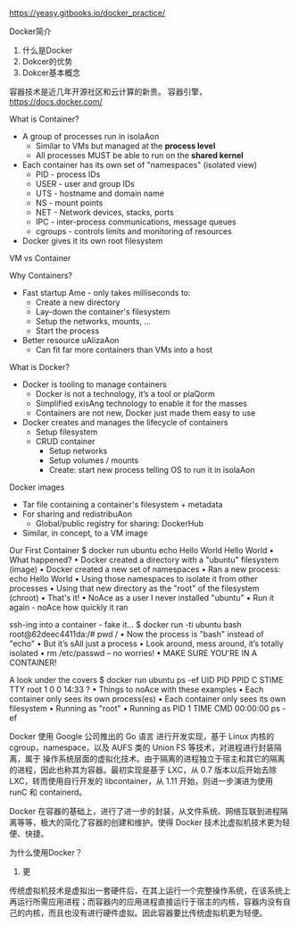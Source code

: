 
https://yeasy.gitbooks.io/docker_practice/

Docker简介
1. 什么是Docker
2. Dokcer的优势
3. Dokcer基本概念






容器技术是近几年开源社区和云计算的新贵。
容器引擎，https://docs.docker.com/

What is Container?
* A group of processes run in isolaAon
    * Similar to VMs but managed at the **process level**
    * All processes MUST be able to run on the **shared kernel**
* Each container has its own set of "namespaces" (isolated view)
    * PID - process IDs
    * USER - user and group IDs
    * UTS - hostname and domain name
    * NS - mount points
    * NET - Network devices, stacks, ports
    * IPC - inter-process communications, message queues 
    * cgroups - controls limits and monitoring of resources
* Docker gives it its own root filesystem

VM vs Container

Why Containers?
* Fast startup Ame - only takes milliseconds to: 
    * Create a new directory
    * Lay-down the container's filesystem
    * Setup the networks, mounts, ...
    * Start the process
* Better resource uAlizaAon
    * Can fit far more containers than VMs into a host

What is Docker?
* Docker is tooling to manage containers
    * Docker is not a technology, it’s a tool or plaQorm
    * Simplified exisAng technology to enable it for the masses
    * Containers are not new, Docker just made them easy to use
* Docker creates and manages the lifecycle of containers
    * Setup filesystem
    * CRUD container 
        * Setup networks
        * Setup volumes / mounts
        * Create: start new process telling OS to run it in isolaAon

Docker images
* Tar file containing a container's filesystem + metadata 
* For sharing and redistribuAon
    * Global/public registry for sharing: DockerHub 
* Similar, in concept, to a VM image


Our First Container
$ docker run ubuntu echo Hello World
Hello World
•  What happened?
•  Docker created a directory with a "ubuntu" filesystem (image) •  Docker created a new set of namespaces
•  Ran a new process: echo Hello World
•  Using those namespaces to isolate it from other processes
•  Using that new directory as the "root" of the filesystem (chroot)
•  That's it!
•  NoAce as a user I never installed "ubuntu"
•  Run it again - noAce how quickly it ran

ssh-ing into a container - fake it...
$ docker run -ti ubuntu bash
root@62deec4411da:/# pwd
/
•  Now the process is "bash" instead of "echo"
•  But it’s sAll just a process
•  Look around, mess around, it’s totally isolated •  rm /etc/passwd – no worries!
•  MAKE SURE YOU'RE IN A CONTAINER!

A look under the covers
$ docker run ubuntu ps -ef
UID         PID   PPID  C STIME TTY
root          1      0  0 14:33 ?
•  Things to noAce with these examples
•  Each container only sees its own process(es) •  Each container only sees its own filesystem •  Running as "root"
•  Running as PID 1
    TIME CMD
00:00:00 ps -ef


Docker 使用 Google 公司推出的 Go 语言 进行开发实现，基于 Linux 内核的 cgroup，namespace，以及 AUFS 类的 Union FS 等技术，对进程进行封装隔离，属于 操作系统层面的虚拟化技术。由于隔离的进程独立于宿主和其它的隔离的进程，因此也称其为容器。最初实现是基于 LXC，从 0.7 版本以后开始去除 LXC，转而使用自行开发的 libcontainer，从 1.11 开始，则进一步演进为使用 runC 和 containerd。

Docker 在容器的基础上，进行了进一步的封装，从文件系统、网络互联到进程隔离等等，极大的简化了容器的创建和维护。使得 Docker 技术比虚拟机技术更为轻便、快捷。

为什么使用Docker？
1. 更

传统虚拟机技术是虚拟出一套硬件后，在其上运行一个完整操作系统，在该系统上再运行所需应用进程；而容器内的应用进程直接运行于宿主的内核，容器内没有自己的内核，而且也没有进行硬件虚拟。因此容器要比传统虚拟机更为轻便。